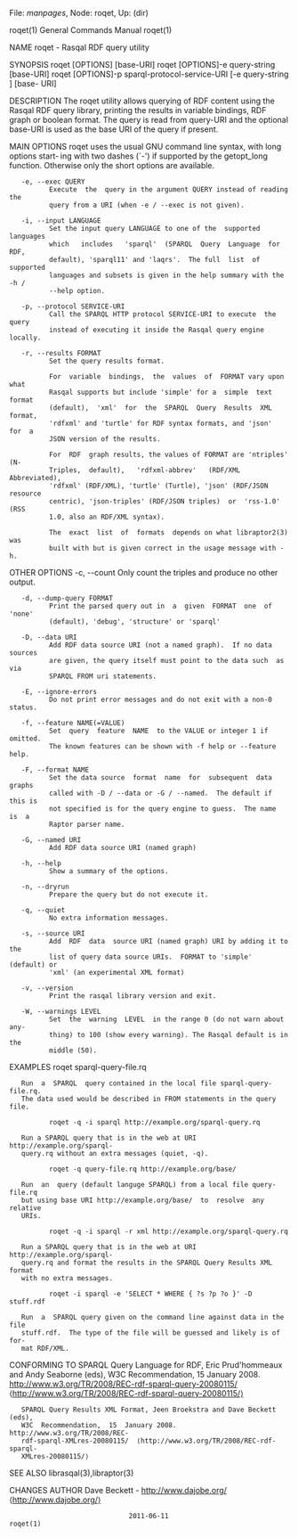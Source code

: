 File: *manpages*,  Node: roqet,  Up: (dir)

roqet(1)                    General Commands Manual                   roqet(1)



NAME
       roqet - Rasqal RDF query utility

SYNOPSIS
       roqet [OPTIONS] <query-URI> [base-URI]
       roqet [OPTIONS]-e query-string [base-URI]
       roqet [OPTIONS]-p sparql-protocol-service-URI [-e query-string ] [base-
       URI]

DESCRIPTION
       The roqet utility allows querying of RDF content using the  Rasqal  RDF
       query  library, printing the results in variable bindings, RDF graph or
       boolean format.  The query is read  from  query-URI  and  the  optional
       base-URI is used as the base URI of the query if present.

MAIN OPTIONS
       roqet  uses the usual GNU command line syntax, with long options start‐
       ing with two dashes (`-') if supported  by  the  getopt_long  function.
       Otherwise only the short options are available.

       -e, --exec QUERY
              Execute  the  query in the argument QUERY instead of reading the
              query from a URI (when -e / --exec is not given).

       -i, --input LANGUAGE
              Set the input query LANGUAGE to one of the  supported  languages
              which   includes   'sparql'  (SPARQL  Query  Language  for  RDF,
              default), 'sparql11' and 'laqrs'.  The full  list  of  supported
              languages and subsets is given in the help summary with the -h /
              --help option.

       -p, --protocol SERVICE-URI
              Call the SPARQL HTTP protocol SERVICE-URI to execute  the  query
              instead of executing it inside the Rasqal query engine locally.

       -r, --results FORMAT
              Set the query results format.

              For  variable  bindings,  the  values  of  FORMAT vary upon what
              Rasqal supports but include 'simple' for a  simple  text  format
              (default),  'xml'  for  the  SPARQL  Query  Results  XML format,
              'rdfxml' and 'turtle' for RDF syntax formats, and 'json'  for  a
              JSON version of the results.

              For  RDF  graph results, the values of FORMAT are 'ntriples' (N-
              Triples,  default),   'rdfxml-abbrev'   (RDF/XML   Abbreviated),
              'rdfxml' (RDF/XML), 'turtle' (Turtle), 'json' (RDF/JSON resource
              centric), 'json-triples' (RDF/JSON triples)  or  'rss-1.0'  (RSS
              1.0, also an RDF/XML syntax).

              The  exact  list  of  formats  depends on what libraptor2(3) was
              built with but is given correct in the usage message with -h.

OTHER OPTIONS
       -c, --count
              Only count the triples and produce no other output.

       -d, --dump-query FORMAT
              Print the parsed query out in  a  given  FORMAT  one  of  'none'
              (default), 'debug', 'structure' or 'sparql'

       -D, --data URI
              Add RDF data source URI (not a named graph).  If no data sources
              are given, the query itself must point to the data such  as  via
              SPARQL FROM uri statements.

       -E, --ignore-errors
              Do not print error messages and do not exit with a non-0 status.

       -f, --feature NAME(=VALUE)
              Set  query  feature  NAME  to the VALUE or integer 1 if omitted.
              The known features can be shown with -f help or --feature help.

       -F, --format NAME
              Set the data source  format  name  for  subsequent  data  graphs
              called with -D / --data or -G / --named.  The default if this is
              not specified is for the query engine to guess.  The name  is  a
              Raptor parser name.

       -G, --named URI
              Add RDF data source URI (named graph)

       -h, --help
              Show a summary of the options.

       -n, --dryrun
              Prepare the query but do not execute it.

       -q, --quiet
              No extra information messages.

       -s, --source URI
              Add  RDF  data  source URI (named graph) URI by adding it to the
              list of query data source URIs.  FORMAT to 'simple' (default) or
              'xml' (an experimental XML format)

       -v, --version
              Print the rasqal library version and exit.

       -W, --warnings LEVEL
              Set  the  warning  LEVEL  in the range 0 (do not warn about any‐
              thing) to 100 (show every warning). The Rasqal default is in the
              middle (50).

EXAMPLES
              roqet sparql-query-file.rq

       Run  a  SPARQL  query contained in the local file sparql-query-file.rq.
       The data used would be described in FROM statements in the query file.

              roqet -q -i sparql http://example.org/sparql-query.rq

       Run a SPARQL query that is in the web at URI http://example.org/sparql-
       query.rq without an extra messages (quiet, -q).

              roqet -q query-file.rq http://example.org/base/

       Run  an  query (default languge SPARQL) from a local file query-file.rq
       but using base URI http://example.org/base/  to  resolve  any  relative
       URIs.

              roqet -q -i sparql -r xml http://example.org/sparql-query.rq

       Run a SPARQL query that is in the web at URI http://example.org/sparql-
       query.rq and format the results in the SPARQL Query Results XML  format
       with no extra messages.

              roqet -i sparql -e 'SELECT * WHERE { ?s ?p ?o }' -D stuff.rdf

       Run  a  SPARQL query given on the command line against data in the file
       stuff.rdf.  The type of the file will be guessed and likely is of  for‐
       mat RDF/XML.

CONFORMING TO
       SPARQL  Query  Language  for  RDF, Eric Prud'hommeaux and Andy Seaborne
       (eds),      W3C      Recommendation,       15       January       2008.
       http://www.w3.org/TR/2008/REC-rdf-sparql-query-20080115/
       ⟨http://www.w3.org/TR/2008/REC-rdf-sparql-query-20080115/⟩

       SPARQL Query Results XML Format, Jeen Broekstra and Dave Beckett (eds),
       W3C  Recommendation,  15  January 2008.  http://www.w3.org/TR/2008/REC-
       rdf-sparql-XMLres-20080115/  ⟨http://www.w3.org/TR/2008/REC-rdf-sparql-
       XMLres-20080115/⟩

SEE ALSO
       librasqal(3),libraptor(3)

CHANGES
AUTHOR
       Dave Beckett - http://www.dajobe.org/ ⟨http://www.dajobe.org/⟩



                                  2011-06-11                          roqet(1)
